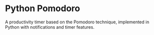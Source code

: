# Python Pomodoro
A productivity timer based on the Pomodoro technique, implemented in Python with notifications and timer features.
